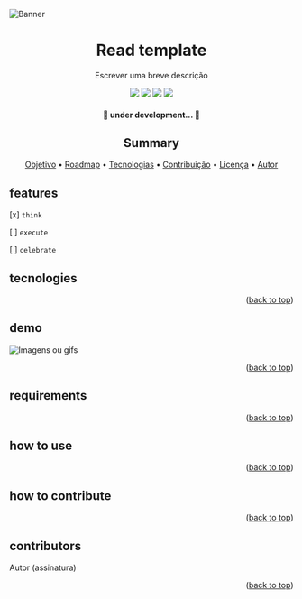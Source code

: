![Banner](link-interno)

<h1 align="center">Read template</h1>
<p align="center">Escrever uma breve descrição</p>


<div align="center">
    <img src="https://img.shields.io/static/v1?label=Follow me&message=danielgaioso&color=13171C&style=for-the-badge&logo=ghost&logoColor=white&labelColor=3823A3&link=http://left&link=http://right"/>
    <img src="https://img.shields.io/github/license/danielgaioso/my-readme-template?color=13171C&style=for-the-badge&logoColor=white&labelColor=3823A3"/>
    <img src="https://img.shields.io/github/stars/danielgaioso/my-readme-template?color=13171C&style=for-the-badge&logoColor=white&labelColor=3823A3"/>
    <img src="https://img.shields.io/github/forks/danielgaioso/my-readme-template?color=13171C&style=for-the-badge&logoColor=white&labelColor=3823A3"/>
</div>

<h4 align="center"> 
	🚧 under development...  🚧
</h4>
<h2 align="center">Summary</h2>
<p align="center">
 <a href="#objetivo">Objetivo</a> •
 <a href="#roadmap">Roadmap</a> • 
 <a href="#tecnologias">Tecnologias</a> • 
 <a href="#contribuicao">Contribuição</a> • 
 <a href="#licenc-a">Licença</a> • 
 <a href="#autor">Autor</a>
</p>

## features

[x] `think`

[ ] `execute`

[ ] `celebrate`

## tecnologies



<p align="right">(<a href="#readme-top">back to top</a>)</p>

## demo
![Imagens ou gifs](imgs/link)



<p align="right">(<a href="#readme-top">back to top</a>)</p>

## requirements


<p align="right">(<a href="#readme-top">back to top</a>)</p>

## how to use


<p align="right">(<a href="#readme-top">back to top</a>)</p>

## how to contribute

<p align="right">(<a href="#readme-top">back to top</a>)</p>

## contributors

Autor (assinatura)

<p align="right">(<a href="#readme-top">back to top</a>)</p>